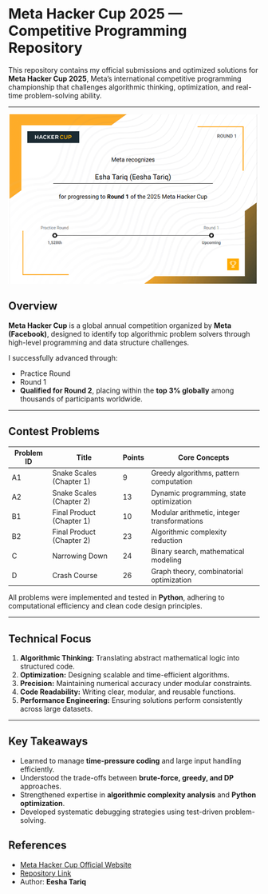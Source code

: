 # Meta Hacker Cup 2025 — Competitive Programming Repository

This repository contains my official submissions and optimized solutions for **Meta Hacker Cup 2025**, Meta’s international competitive programming championship that challenges algorithmic thinking, optimization, and real-time problem-solving ability.

---
![Meta Hacker Cup Certificate](meta-hacker-cup.png)
## Overview

**Meta Hacker Cup** is a global annual competition organized by **Meta (Facebook)**, designed to identify top algorithmic problem solvers through high-level programming and data structure challenges.

I successfully advanced through:
- Practice Round  
- Round 1  
- **Qualified for Round 2**, placing within the **top 3% globally** among thousands of participants worldwide.

---



## Contest Problems

| Problem ID | Title | Points | Core Concepts |
|-------------|--------|---------|----------------|
| A1 | Snake Scales (Chapter 1) | 9 | Greedy algorithms, pattern computation |
| A2 | Snake Scales (Chapter 2) | 13 | Dynamic programming, state optimization |
| B1 | Final Product (Chapter 1) | 10 | Modular arithmetic, integer transformations |
| B2 | Final Product (Chapter 2) | 23 | Algorithmic complexity reduction |
| C | Narrowing Down | 24 | Binary search, mathematical modeling |
| D | Crash Course | 26 | Graph theory, combinatorial optimization |

All problems were implemented and tested in **Python**, adhering to computational efficiency and clean code design principles.

---


## Technical Focus

1. **Algorithmic Thinking:** Translating abstract mathematical logic into structured code.  
2. **Optimization:** Designing scalable and time-efficient algorithms.  
3. **Precision:** Maintaining numerical accuracy under modular constraints.  
4. **Code Readability:** Writing clear, modular, and reusable functions.  
5. **Performance Engineering:** Ensuring solutions perform consistently across large datasets.

---

## Key Takeaways

- Learned to manage **time-pressure coding** and large input handling efficiently.  
- Understood the trade-offs between **brute-force, greedy, and DP** approaches.  
- Strengthened expertise in **algorithmic complexity analysis** and **Python optimization**.  
- Developed systematic debugging strategies using test-driven problem-solving.  



## References

- [Meta Hacker Cup Official Website](https://www.metacup.com)  
- [Repository Link](https://github.com/codewithEshaYoutube/Meta_Hacker_Cup_2025)  
- Author: **Eesha Tariq**
